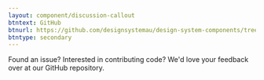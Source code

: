 ```yaml
---
layout: component/discussion-callout
btntext: GitHub
btnurl: https://github.com/designsystemau/design-system-components/tree/master/packages/main-nav
btntype: secondary
---
```


 Found an issue? Interested in contributing code? We'd love your feedback over at our GitHub repository.
